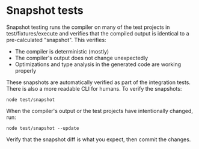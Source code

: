 # Snapshot tests

Snapshot testing runs the compiler on many of the test projects in test/fixtures/execute and verifies that the compiled output is identical to a pre-calculated "snapshot". This verifies:

 - The compiler is deterministic (mostly)
 - The compiler's output does not change unexpectedly
 - Optimizations and type analysis in the generated code are working properly

These snapshots are automatically verified as part of the integration tests. There is also a more readable CLI for humans. To verify the snapshots:

```
node test/snapshot
```

When the compiler's output or the test projects have intentionally changed, run:

```
node test/snapshot --update
```

Verify that the snapshot diff is what you expect, then commit the changes.
